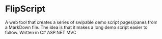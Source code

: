 # FlipScript
A web tool that creates a series of swipable demo script pages/panes from a MarkDown file.
The idea is that it makes a long demo script easier to follow.
Written in C# ASP.NET MVC
